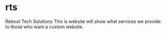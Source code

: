 # rts
Reboot Tech Solutions
This is website will show what services we provide to those who want a custom website. 